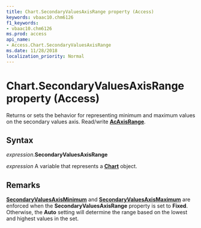 ```yaml
---
title: Chart.SecondaryValuesAxisRange property (Access)
keywords: vbaac10.chm6126
f1_keywords:
- vbaac10.chm6126
ms.prod: access
api_name:
- Access.Chart.SecondaryValuesAxisRange
ms.date: 11/28/2018
localization_priority: Normal
---
```



# Chart.SecondaryValuesAxisRange property (Access)

Returns or sets the behavior for representing minimum and maximum values on the secondary values axis. Read/write **[AcAxisRange](Access.AcAxisRange.md)**.


## Syntax

_expression_.**SecondaryValuesAxisRange**

_expression_ A variable that represents a **[Chart](Access.Chart.md)** object.


## Remarks

**[SecondaryValuesAxisMinimum](Access.Chart.SecondaryValuesAxisMinimum.md)** and **[SecondaryValuesAxisMaximum](Access.Chart.SecondaryValuesAxisMaximum.md)** are enforced when the **SecondaryValuesAxisRange** property is set to **Fixed**. Otherwise, the **Auto** setting will determine the range based on the lowest and highest values in the set.


